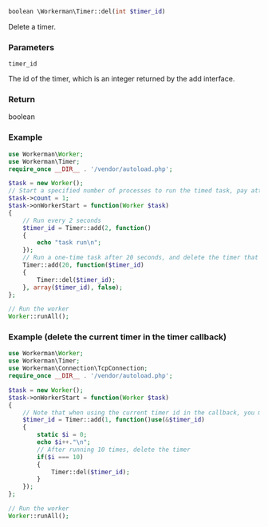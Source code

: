 ```php
boolean \Workerman\Timer::del(int $timer_id)
```

Delete a timer.

### Parameters
``` timer_id ```

The id of the timer, which is an integer returned by the add interface.

### Return
boolean

### Example
```php
use Workerman\Worker;
use Workerman\Timer;
require_once __DIR__ . '/vendor/autoload.php';

$task = new Worker();
// Start a specified number of processes to run the timed task, pay attention to the problem of concurrent multiple processes
$task->count = 1;
$task->onWorkerStart = function(Worker $task)
{
    // Run every 2 seconds
    $timer_id = Timer::add(2, function()
    {
        echo "task run\n";
    });
    // Run a one-time task after 20 seconds, and delete the timer that runs every 2 seconds
    Timer::add(20, function($timer_id)
    {
        Timer::del($timer_id);
    }, array($timer_id), false);
};

// Run the worker
Worker::runAll();
```

### Example (delete the current timer in the timer callback)
```php
use Workerman\Worker;
use Workerman\Timer;
use Workerman\Connection\TcpConnection;
require_once __DIR__ . '/vendor/autoload.php';

$task = new Worker();
$task->onWorkerStart = function(Worker $task)
{
    // Note that when using the current timer id in the callback, you must use the reference (&) to introduce it
    $timer_id = Timer::add(1, function()use(&$timer_id)
    {
        static $i = 0;
        echo $i++."\n";
        // After running 10 times, delete the timer
        if($i === 10)
        {
            Timer::del($timer_id);
        }
    });
};

// Run the worker
Worker::runAll();
```
